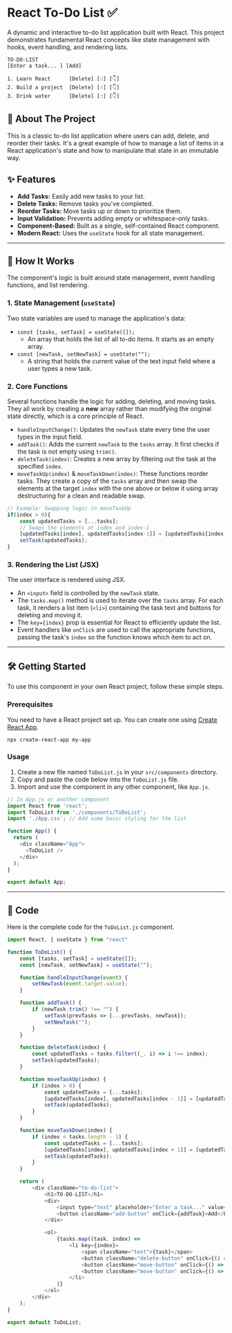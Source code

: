 # React To-Do List ✅

A dynamic and interactive to-do list application built with React. This project demonstrates fundamental React concepts like state management with hooks, event handling, and rendering lists.

```
TO-DO-LIST
[Enter a task... ] [Add]

1. Learn React      [Delete] [☝️] [👇]
2. Build a project  [Delete] [☝️] [👇]
3. Drink water      [Delete] [☝️] [👇]
```

## 🚀 About The Project

This is a classic to-do list application where users can add, delete, and reorder their tasks. It's a great example of how to manage a list of items in a React application's state and how to manipulate that state in an immutable way.

## ✨ Features

  * **Add Tasks:** Easily add new tasks to your list.
  * **Delete Tasks:** Remove tasks you've completed.
  * **Reorder Tasks:** Move tasks up or down to prioritize them.
  * **Input Validation:** Prevents adding empty or whitespace-only tasks.
  * **Component-Based:** Built as a single, self-contained React component.
  * **Modern React:** Uses the `useState` hook for all state management.

-----

## 🔧 How It Works

The component's logic is built around state management, event handling functions, and list rendering.

### 1\. State Management (`useState`)

Two state variables are used to manage the application's data:

  * `const [tasks, setTask] = useState([]);`
      * An array that holds the list of all to-do items. It starts as an empty array.
  * `const [newTask, setNewTask] = useState("");`
      * A string that holds the current value of the text input field where a user types a new task.

### 2\. Core Functions

Several functions handle the logic for adding, deleting, and moving tasks. They all work by creating a **new** array rather than modifying the original state directly, which is a core principle of React.

  * `handleInputChange()`: Updates the `newTask` state every time the user types in the input field.
  * `addTask()`: Adds the current `newTask` to the `tasks` array. It first checks if the task is not empty using `trim()`.
  * `deleteTask(index)`: Creates a new array by filtering out the task at the specified `index`.
  * `moveTaskUp(index)` & `moveTaskDown(index)`: These functions reorder tasks. They create a copy of the `tasks` array and then swap the elements at the target `index` with the one above or below it using array destructuring for a clean and readable swap.

<!-- end list -->

```javascript
// Example: Swapping logic in moveTaskUp
if(index > 0){
    const updatedTasks = [...tasks];
    // Swaps the elements at index and index-1
    [updatedTasks[index], updatedTasks[index-1]] = [updatedTasks[index-1], updatedTasks[index]];
    setTask(updatedTasks);
}
```

### 3\. Rendering the List (JSX)

The user interface is rendered using JSX.

  * An `<input>` field is controlled by the `newTask` state.
  * The `tasks.map()` method is used to iterate over the `tasks` array. For each task, it renders a list item (`<li>`) containing the task text and buttons for deleting and moving it.
  * The `key={index}` prop is essential for React to efficiently update the list.
  * Event handlers like `onClick` are used to call the appropriate functions, passing the task's `index` so the function knows which item to act on.

-----

## 🛠️ Getting Started

To use this component in your own React project, follow these simple steps.

### Prerequisites

You need to have a React project set up. You can create one using [Create React App](https://reactjs.org/docs/create-a-new-react-app.html).

`npx create-react-app my-app`

### Usage

1.  Create a new file named `ToDoList.js` in your `src/components` directory.
2.  Copy and paste the code below into the `ToDoList.js` file.
3.  Import and use the component in any other component, like `App.js`.

<!-- end list -->

```javascript
// In App.js or another component
import React from 'react';
import ToDoList from './components/ToDoList';
import './App.css'; // Add some basic styling for the list

function App() {
  return (
    <div className="App">
      <ToDoList />
    </div>
  );
}

export default App;
```

-----

## 📄 Code

Here is the complete code for the `ToDoList.js` component.

```javascript
import React, { useState } from "react"

function ToDoList() {
    const [tasks, setTask] = useState([]);
    const [newTask, setNewTask] = useState("");

    function handleInputChange(event) {
        setNewTask(event.target.value);
    }

    function addTask() {
        if (newTask.trim() !== "") {
            setTask(prevTasks => [...prevTasks, newTask]);
            setNewTask("");
        }
    }

    function deleteTask(index) {
        const updatedTasks = tasks.filter((_, i) => i !== index);
        setTask(updatedTasks);
    }

    function moveTaskUp(index) {
        if (index > 0) {
            const updatedTasks = [...tasks];
            [updatedTasks[index], updatedTasks[index - 1]] = [updatedTasks[index - 1], updatedTasks[index]];
            setTask(updatedTasks);
        }
    }

    function moveTaskDown(index) {
        if (index < tasks.length - 1) {
            const updatedTasks = [...tasks];
            [updatedTasks[index], updatedTasks[index + 1]] = [updatedTasks[index + 1], updatedTasks[index]];
            setTask(updatedTasks);
        }
    }

    return (
        <div className="to-do-list">
            <h1>TO-DO-LIST</h1>
            <div>
                <input type="text" placeholder="Enter a task..." value={newTask} onChange={handleInputChange} />
                <button className="add-button" onClick={addTask}>Add</button>
            </div>

            <ol>
                {tasks.map((task, index) =>
                    <li key={index}>
                        <span className="text">{task}</span>
                        <button className="delete-button" onClick={() => deleteTask(index)}>Delete</button>
                        <button className="move-button" onClick={() => moveTaskUp(index)}>☝️</button>
                        <button className="move-button" onClick={() => moveTaskDown(index)}>👇</button>
                    </li>
                )}
            </ol>
        </div>
    );
}

export default ToDoList;
```
